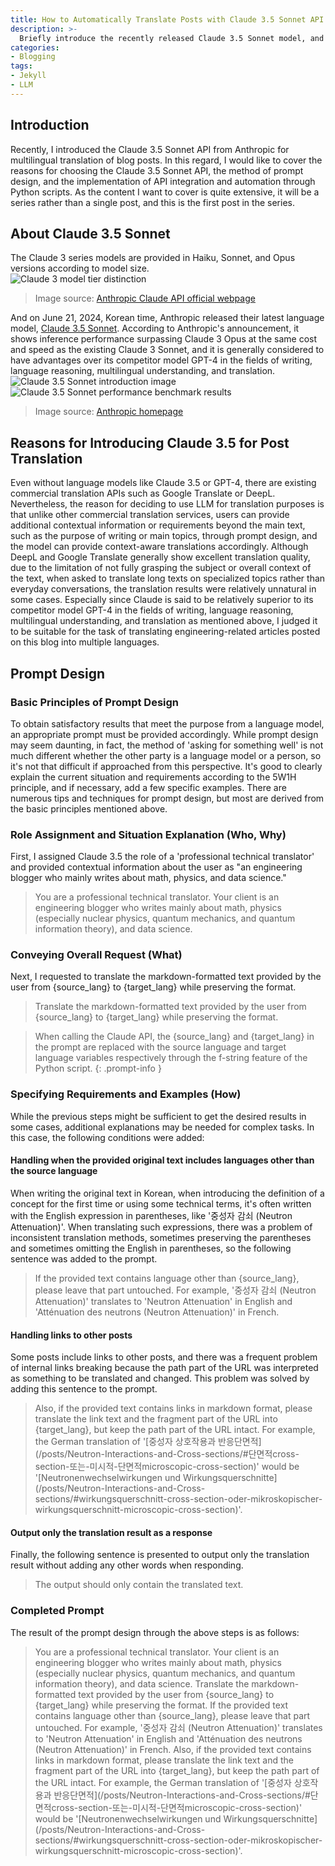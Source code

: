 ```yaml
---
title: How to Automatically Translate Posts with Claude 3.5 Sonnet API (1)
description: >-
  Briefly introduce the recently released Claude 3.5 Sonnet model, and share the process of designing prompts to apply it to multilingual translation of blog posts, along with the completed prompt results.
categories:
- Blogging
tags:
- Jekyll
- LLM
---
```

## Introduction
Recently, I introduced the Claude 3.5 Sonnet API from Anthropic for multilingual translation of blog posts. In this regard, I would like to cover the reasons for choosing the Claude 3.5 Sonnet API, the method of prompt design, and the implementation of API integration and automation through Python scripts. As the content I want to cover is quite extensive, it will be a series rather than a single post, and this is the first post in the series.

## About Claude 3.5 Sonnet
The Claude 3 series models are provided in Haiku, Sonnet, and Opus versions according to model size.  
![Claude 3 model tier distinction](/assets/img/how-to-auto-translate-posts-with-the-claude-3.5-sonnet-api/Claude-3-pricing.png)  
> Image source: [Anthropic Claude API official webpage](https://www.anthropic.com/api)

And on June 21, 2024, Korean time, Anthropic released their latest language model, [Claude 3.5 Sonnet](https://www.anthropic.com/news/claude-3-5-sonnet). According to Anthropic's announcement, it shows inference performance surpassing Claude 3 Opus at the same cost and speed as the existing Claude 3 Sonnet, and it is generally considered to have advantages over its competitor model GPT-4 in the fields of writing, language reasoning, multilingual understanding, and translation.  
![Claude 3.5 Sonnet introduction image](/assets/img/how-to-auto-translate-posts-with-the-claude-3.5-sonnet-api/Claude-3-5-Sonnet.webp)  
![Claude 3.5 Sonnet performance benchmark results](/assets/img/how-to-auto-translate-posts-with-the-claude-3.5-sonnet-api/LLM-benchmark.webp)  
> Image source: [Anthropic homepage](https://www.anthropic.com/news/claude-3-5-sonnet)

## Reasons for Introducing Claude 3.5 for Post Translation
Even without language models like Claude 3.5 or GPT-4, there are existing commercial translation APIs such as Google Translate or DeepL. Nevertheless, the reason for deciding to use LLM for translation purposes is that unlike other commercial translation services, users can provide additional contextual information or requirements beyond the main text, such as the purpose of writing or main topics, through prompt design, and the model can provide context-aware translations accordingly. Although DeepL and Google Translate generally show excellent translation quality, due to the limitation of not fully grasping the subject or overall context of the text, when asked to translate long texts on specialized topics rather than everyday conversations, the translation results were relatively unnatural in some cases. Especially since Claude is said to be relatively superior to its competitor model GPT-4 in the fields of writing, language reasoning, multilingual understanding, and translation as mentioned above, I judged it to be suitable for the task of translating engineering-related articles posted on this blog into multiple languages.

## Prompt Design
### Basic Principles of Prompt Design
To obtain satisfactory results that meet the purpose from a language model, an appropriate prompt must be provided accordingly. While prompt design may seem daunting, in fact, the method of 'asking for something well' is not much different whether the other party is a language model or a person, so it's not that difficult if approached from this perspective. It's good to clearly explain the current situation and requirements according to the 5W1H principle, and if necessary, add a few specific examples. There are numerous tips and techniques for prompt design, but most are derived from the basic principles mentioned above.

### Role Assignment and Situation Explanation (Who, Why)
First, I assigned Claude 3.5 the role of a 'professional technical translator' and provided contextual information about the user as "an engineering blogger who mainly writes about math, physics, and data science."
> You are a professional technical translator. Your client is an engineering blogger who writes mainly about math, physics (especially nuclear physics, quantum mechanics, and quantum information theory), and data science. 

### Conveying Overall Request (What)
Next, I requested to translate the markdown-formatted text provided by the user from {source_lang} to {target_lang} while preserving the format.
> Translate the markdown-formatted text provided by the user from {source_lang} to {target_lang} while preserving the format.

> When calling the Claude API, the {source_lang} and {target_lang} in the prompt are replaced with the source language and target language variables respectively through the f-string feature of the Python script.
{: .prompt-info }

### Specifying Requirements and Examples (How)
While the previous steps might be sufficient to get the desired results in some cases, additional explanations may be needed for complex tasks. In this case, the following conditions were added:

#### Handling when the provided original text includes languages other than the source language
When writing the original text in Korean, when introducing the definition of a concept for the first time or using some technical terms, it's often written with the English expression in parentheses, like '중성자 감쇠 (Neutron Attenuation)'. When translating such expressions, there was a problem of inconsistent translation methods, sometimes preserving the parentheses and sometimes omitting the English in parentheses, so the following sentence was added to the prompt.
> If the provided text contains language other than {source_lang}, please leave that part untouched. For example, '중성자 감쇠 (Neutron Attenuation)' translates to 'Neutron Attenuation' in English and 'Atténuation des neutrons (Neutron Attenuation)' in French.

#### Handling links to other posts
Some posts include links to other posts, and there was a frequent problem of internal links breaking because the path part of the URL was interpreted as something to be translated and changed. This problem was solved by adding this sentence to the prompt.
> Also, if the provided text contains links in markdown format, please translate the link text and the fragment part of the URL into {target_lang}, but keep the path part of the URL intact. For example, the German translation of '\[중성자 상호작용과 반응단면적\]\(/posts/Neutron-Interactions-and-Cross-sections/#단면적cross-section-또는-미시적-단면적microscopic-cross-section\)' would be '\[Neutronenwechselwirkungen und Wirkungsquerschnitte\]\(/posts/Neutron-Interactions-and-Cross-sections/#wirkungsquerschnitt-cross-section-oder-mikroskopischer-wirkungsquerschnitt-microscopic-cross-section\)'.

#### Output only the translation result as a response
Finally, the following sentence is presented to output only the translation result without adding any other words when responding.
> The output should only contain the translated text.

### Completed Prompt
The result of the prompt design through the above steps is as follows:
> You are a professional technical translator. Your client is an engineering blogger who writes mainly about math, physics (especially nuclear physics, quantum mechanics, and quantum information theory), and data science. Translate the markdown-formatted text provided by the user from {source_lang} to {target_lang} while preserving the format. If the provided text contains language other than {source_lang}, please leave that part untouched. For example, '중성자 감쇠 (Neutron Attenuation)' translates to 'Neutron Attenuation' in English and 'Atténuation des neutrons (Neutron Attenuation)' in French. Also, if the provided text contains links in markdown format, please translate the link text and the fragment part of the URL into {target_lang}, but keep the path part of the URL intact. For example, the German translation of '\[중성자 상호작용과 반응단면적\]\(/posts/Neutron-Interactions-and-Cross-sections/#단면적cross-section-또는-미시적-단면적microscopic-cross-section\)' would be '\[Neutronenwechselwirkungen und Wirkungsquerschnitte\]\(/posts/Neutron-Interactions-and-Cross-sections/#wirkungsquerschnitt-cross-section-oder-mikroskopischer-wirkungsquerschnitt-microscopic-cross-section\)'.
